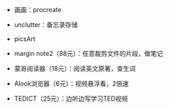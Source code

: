 -   画画：procreate

-   unclutter：备忘录存储

-   picsArt

-   margin note2（88元）：任意裁剪文件的片段，做笔记

-   蒙哥阅读器（18元）：阅读英文原著，查生词

-   Alook浏览器（6元）：视频悬浮看，2倍速

-   TEDICT（25元）：边听边写学习TED视频